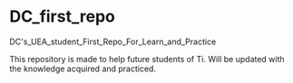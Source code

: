 # DC_first_repo
DC's_UEA_student_First_Repo_For_Learn_and_Practice

This repository is made to help future students of Ti. Will be updated with the knowledge acquired and practiced.
